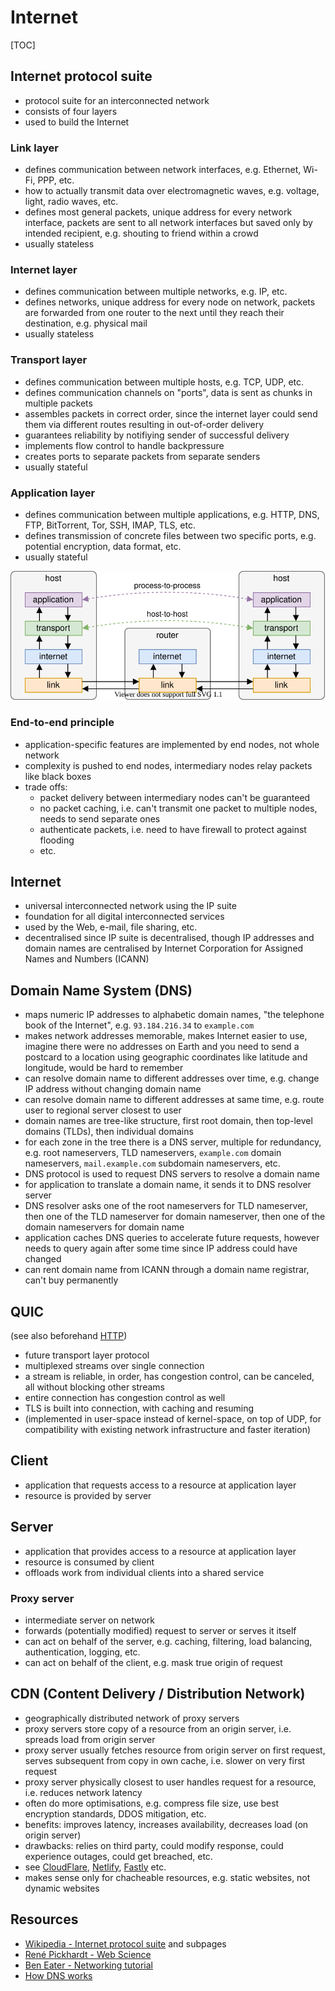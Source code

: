 # Internet

[TOC]



## Internet protocol suite

- protocol suite for an interconnected network
- consists of four layers
- used to build the Internet

### Link layer

- defines communication between network interfaces, e.g. Ethernet, Wi-Fi, PPP, etc.
- how to actually transmit data over electromagnetic waves, e.g. voltage, light, radio waves, etc.
- defines most general packets, unique address for every network interface, packets are sent to all network interfaces but saved only by intended recipient, e.g. shouting to friend within a crowd
- usually stateless

### Internet layer

- defines communication between multiple networks, e.g. IP, etc.
- defines networks, unique address for every node on network, packets are forwarded from one router to the next until they reach their destination, e.g. physical mail
- usually stateless

### Transport layer

- defines communication between multiple hosts, e.g. TCP, UDP, etc.
- defines communication channels on "ports", data is sent as chunks in multiple packets
- assembles packets in correct order, since the internet layer could send them via different routes resulting in out-of-order delivery
- guarantees reliability by notifiying sender of successful delivery
- implements flow control to handle backpressure
- creates ports to separate packets from separate senders
- usually stateful

### Application layer

- defines communication between multiple applications, e.g. HTTP, DNS, FTP, BitTorrent, Tor, SSH, IMAP, TLS, etc.
- defines transmission of concrete files between two specific ports, e.g. potential encryption, data format, etc.
- usually stateful

![The four layers of the Internet protocol suite](iplayers.svg)

### End-to-end principle

- application-specific features are implemented by end nodes, not whole network
- complexity is pushed to end nodes, intermediary nodes relay packets like black boxes
- trade offs:
  - packet delivery between intermediary nodes can't be guaranteed
  - no packet caching, i.e. can't transmit one packet to multiple nodes, needs to send separate ones
  - authenticate packets, i.e. need to have firewall to protect against flooding
  - etc.



## Internet

- universal interconnected network using the IP suite
- foundation for all digital interconnected services
- used by the Web, e-mail, file sharing, etc.  
- decentralised since IP suite is decentralised, though IP addresses and domain names are centralised by Internet Corporation for Assigned Names and Numbers (ICANN)



## Domain Name System (DNS)

- maps numeric IP addresses to alphabetic domain names, "the telephone book of the Internet", e.g. `93.184.216.34` to `example.com`
- makes network addresses memorable, makes Internet easier to use, imagine there were no addresses on Earth and you need to send a postcard to a location using geographic coordinates like latitude and longitude, would be hard to remember
- can resolve domain name to different addresses over time, e.g. change IP address without changing domain name
- can resolve domain name to different addresses at same time, e.g. route user to regional server closest to user
- domain names are tree-like structure, first root domain, then top-level domains (TLDs), then individual domains
- for each zone in the tree there is a DNS server, multiple for redundancy, e.g. root nameservers, TLD nameservers, `example.com` domain nameservers, `mail.example.com` subdomain nameservers, etc.
- DNS protocol is used to request DNS servers to resolve a domain name
- for application to translate a domain name, it sends it to DNS resolver server
- DNS resolver asks one of the root nameservers for TLD nameserver, then one of the TLD nameserver for domain nameserver, then one of the domain nameservers for domain name
- application caches DNS queries to accelerate future requests, however needs to query again after some time since IP address could have changed
- can rent domain name from ICANN through a domain name registrar, can't buy permanently



## QUIC

(see also beforehand [HTTP](#))

- future transport layer protocol
- multiplexed streams over single connection
- a stream is reliable, in order, has congestion control, can be canceled, all without blocking other streams
- entire connection has congestion control as well
- TLS is built into connection, with caching and resuming
- (implemented in user-space instead of kernel-space, on top of UDP, for compatibility with existing network infrastructure and faster iteration)



## Client

- application that requests access to a resource at application layer
- resource is provided by server



## Server

- application that provides access to a resource at application layer
- resource is consumed by client
- offloads work from individual clients into a shared service

### Proxy server

- intermediate server on network
- forwards (potentially modified) request to server or serves it itself
- can act on behalf of the server, e.g. caching, filtering, load balancing, authentication, logging, etc.
- can act on behalf of the client, e.g. mask true origin of request

## CDN (Content Delivery / Distribution Network)

- geographically distributed network of proxy servers
- proxy servers store copy of a resource from an origin server, i.e. spreads load from origin server
- proxy server usually fetches resource from origin server on first request, serves subsequent from copy in own cache, i.e. slower on very first request
- proxy server physically closest to user handles request for a resource, i.e. reduces network latency
- often do more optimisations, e.g. compress file size, use best encryption standards, DDOS mitigation, etc.
- benefits: improves latency, increases availability, decreases load (on origin server)
- drawbacks: relies on third party, could modify response, could experience outages, could get breached, etc.
- see [CloudFlare](https://cloudflare.com/), [Netlify](https://www.netlify.com/), [Fastly](https://www.fastly.com/) etc.
- makes sense only for chacheable resources, e.g. static websites, not dynamic websites



## Resources

- [Wikipedia - Internet protocol suite](https://en.wikipedia.org/wiki/Internet_protocol_suite) and subpages
- [René Pickhardt - Web Science](https://en.wikiversity.org/wiki/Web_Science)
- [Ben Eater - Networking tutorial](https://www.youtube.com/playlist?list=PLowKtXNTBypH19whXTVoG3oKSuOcw_XeW)
- [How DNS works](https://howdns.works/)